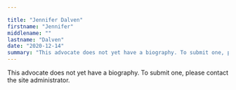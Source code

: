 ```yaml
---

title: "Jennifer Dalven"
firstname: "Jennifer"
middlename: ""
lastname: "Dalven"
date: "2020-12-14"
summary: "This advocate does not yet have a biography. To submit one, please contact the site administrator."
---
```

This advocate does not yet have a biography. To submit one, please contact the site administrator.

